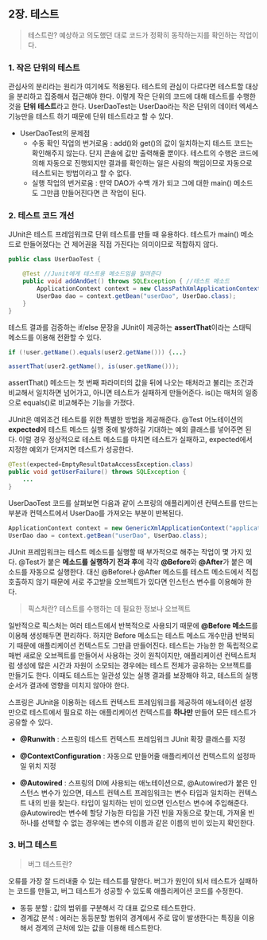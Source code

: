 ## **2장. 테스트**

> 테스트란? 예상하고 의도했던 대로 코드가 정확히 동작하는지를 확인하는 작업이다.

### **1. 작은 단위의 테스트**

관심사의 분리라는 원리가 여기에도 적용된다. 테스트의 관심이 다르다면 테스트할 대상을 분리하고 집중해서 접근해야 한다. 이렇게 작은 단위의 코드에 대해 테스트를 수행한 것을 **단위 테스트**라고 한다. UserDaoTest는 UserDao라는 작은 단위의 데이터 엑세스 기능만을 테스트 하기 때문에 단위 테스트라고 할 수 있다.

- UserDaoTest의 문제점
  - 수동 확인 작업의 번거로움 : add()와 get()의 값이 일치하는지 테스트 코드는 확인해주지 않는다. 단지 콘솔에 값만 출력해줄 뿐이다. 테스트의 수행은 코드에 의해 자동으로 진행되지만 결과를 확인하는 일은 사람의 책임이므로 자동으로 테스트되는 방법이라고 할 수 없다.
  - 실행 작업의 번거로움 : 만약 DAO가 수백 개가 되고 그에 대한 main() 메소드도 그만큼 만들어진다면 큰 작업이 된다.

### **2. 테스트 코드 개선**

JUnit은 테스트 프레임워크로 단위 테스트를 만들 때 유용하다. 테스트가 main() 메소드로 만들어졌다는 건 제어권을 직접 가진다는 의미이므로 적합하지 않다.

```java
public class UserDaoTest {

    @Test //Junit에게 테스트용 메소드임을 알려준다
    public void addAndGet() throws SQLException { //테스트 메소드
        ApplicationContext context = new ClassPathXmlApplicationContext("applicationContext.xml");
        UserDao dao = context.getBean("userDao", UserDao.class);
    }
}
```

테스트 결과를 검증하는 if/else 문장을 JUnit이 제공하는 **assertThat**이라는 스태틱 메소드를 이용해 전환할 수 있다.

```java
if (!user.getName().equals(user2.getName())) {...}
```

```java
assertThat(user2.getName(), is(user.getName()));
```

assertThat() 메소드는 첫 번째 파라미터의 값을 뒤에 나오는 매처라고 불리는 조건과 비교해서 일치하면 넘어가고, 아니면 테스트가 실패하게 만들어준다. is()는 매처의 일종으로 equals()로 비교해주는 기능을 가졌다.

JUnit은 예외조건 테스트를 위한 특별한 방법을 제공해준다. @Test 어노테이션의 **expected**에 테스트 메소드 실행 중에 발생하길 기대하는 예외 클래스를 넣어주면 된다. 이럴 경우 정상적으로 테스트 메소드를 마치면 테스트가 실패하고, expected에서 지정한 예외가 던져지면 테스트가 성공한다.

```java
@Test(expected=EmptyResultDataAccessException.class)
public void getUserFailure() throws SQLException {
    ...
}
```

UserDaoTest 코드를 살펴보면 다음과 같이 스프링의 애플리케이션 컨텍스트를 만드는 부분과 컨텍스트에서 UserDao를 가져오는 부분이 반복된다.

```java
ApplicationContext context = new GenericXmlApplicationContext("applicationContext.xml");
UserDao dao = context.getBean("userDao", UserDao.class);
```

JUnit 프레임워크는 테스트 메소드를 실행할 때 부가적으로 해주는 작업이 몇 가지 있다. @Test가 붙은 **메소드를 실행하기 전과 후**에 각각 **@Before**와 **@After**가 붙은 메소드를 자동으로 실행한다. 대신 @Before나 @After 메소드를 테스트 메소드에서 직접 호출하지 않기 때문에 서로 주고받을 오브젝트가 있다면 인스턴스 변수를 이용해야 한다.

> 픽스처란? 테스트를 수행하는 데 필요한 정보나 오브젝트

일반적으로 픽스처는 여러 테스트에서 반복적으로 사용되기 때문에 **@Before 메소드**를 이용해 생성해두면 편리하다. 하지만 Before 메소드는 테스트 메소드 개수만큼 반복되기 때문에 애플리케이션 컨텍스트도 그만큼 만들어진다. 테스트는 가능한 한 독립적으로 매번 새로운 오브젝트를 만들어서 사용하는 것이 원칙이지만, 애플리케이션 컨텍스트처럼 생성에 많은 시간과 자원이 소모되는 경우에는 테스트 전체가 공유하는 오브젝트를 만들기도 한다. 이때도 테스트는 일관성 있는 실행 결과를 보장해야 하고, 테스트의 실행 순서가 결과에 영향을 미치지 않아야 한다.

스프링은 JUnit을 이용하는 테스트 컨텍스트 프레임워크를 제공하여 애노테이션 설정만으로 테스트에서 필요로 하는 애플리케이션 컨텍스트를 **하나만** 만들어 모든 테스트가 공유할 수 있다.

- **@Runwith** : 스프링의 테스트 컨텍스트 프레임워크 JUnit 확장 클래스를 지정

- **@ContextConfiguration** : 자동으로 만들어줄 애플리케이션 컨텍스트의 설정파일 위치 지정

- **@Autowired** : 스프링의 DI에 사용되는 애노테이션으로, @Autowired가 붙은 인스턴스 변수가 있으면, 테스트 컨텍스트 프레임워크는 변수 타입과 일치하는 컨텍스트 내의 빈을 찾는다. 타입이 일치하는 빈이 있으면 인스턴스 변수에 주입해준다. @Autowired는 변수에 할당 가능한 타입을 가진 빈을 자동으로 찾는데, 가져올 빈 하나를 선택할 수 없는 경우에는 변수의 이름과 같은 이름의 빈이 있는지 확인한다.

### **3. 버그 테스트**

> 버그 테스트란?

오류를 가장 잘 드러내줄 수 있는 테스트를 말한다. 버그가 원인이 되서 테스트가 실패하는 코드를 만들고, 버그 테스트가 성공할 수 있도록 애플리케이션 코드를 수정한다.

- 동등 분할 : 값의 범위를 구분해서 각 대표 값으로 테스트한다.
- 경계값 분석 : 에러는 동등분할 범위의 경계에서 주로 많이 발생한다는 특징을 이용해서 경계의 근처에 있는 값을 이용해 테스트한다.


